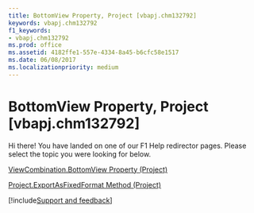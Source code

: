 ```yaml
---
title: BottomView Property, Project [vbapj.chm132792]
keywords: vbapj.chm132792
f1_keywords:
- vbapj.chm132792
ms.prod: office
ms.assetid: 4182ffe1-557e-4334-8a45-b6cfc58e1517
ms.date: 06/08/2017
ms.localizationpriority: medium
---
```



# BottomView Property, Project [vbapj.chm132792]

Hi there! You have landed on one of our F1 Help redirector pages. Please select the topic you were looking for below.

[ViewCombination.BottomView Property (Project)](https://msdn.microsoft.com/library/f0888ba4-f875-37e4-4842-a62efd6f65e3%28Office.15%29.aspx)

[Project.ExportAsFixedFormat Method (Project)](https://msdn.microsoft.com/library/ee217506-bcc5-a514-0c32-ba6402ac07f2%28Office.15%29.aspx)

[!include[Support and feedback](~/includes/feedback-boilerplate.md)]